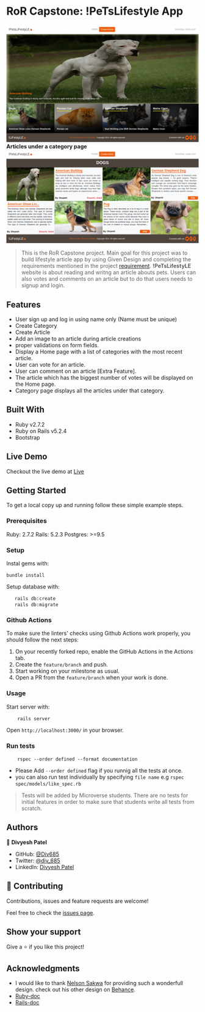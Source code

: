 # RoR Capstone: !PeTsLifestyle App

![screenshot](screencapture.png)
**Articles under a category page**
![screenshot](screencapture-article.png)

> This is the RoR Capstone project. Main goal for this project was to build lifestyle article app by using Given Design and completing the requirements mentioned in the project [requirement](https://www.notion.so/Lifestyle-articles-b82a5f10122b4cec924cd5d4a6cf7561).
**!PeTsLifestyLE** website is about reading and writng an article abouts pets. Users can also votes and comments on an article but to do that users needs to signup and login.

## Features
- User sign up and log in using name only (Name must be unique)
- Create Category
- Create Article
- Add an image to an article during article creations
- proper validations on form fields.
- Display a Home page with a list of categories with the most recent article.
- User can vote for an article.
- User can comment on an article [Extra Feature].
- The article which has the biggest number of votes will be displayed on the Home page.
- Category page displays all the articles under that category.

## Built With

- Ruby v2.7.2
- Ruby on Rails v5.2.4
- Bootstrap

## Live Demo

Checkout the live demo at [Live](https://lit-wave-20571.herokuapp.com/)


## Getting Started

To get a local copy up and running follow these simple example steps.

### Prerequisites

Ruby: 2.7.2
Rails: 5.2.3
Postgres: >=9.5

### Setup

Instal gems with:

```
bundle install
```

Setup database with:

```
   rails db:create
   rails db:migrate
```

### Github Actions

To make sure the linters' checks using Github Actions work properly, you should follow the next steps:

1. On your recently forked repo, enable the GitHub Actions in the Actions tab.
2. Create the `feature/branch` and push.
3. Start working on your milestone as usual.
4. Open a PR from the `feature/branch` when your work is done.


### Usage

Start server with:

```
    rails server
```

Open `http://localhost:3000/` in your browser.

### Run tests

```
    rspec --order defined --format documentation
```
- Please Add `--order defined` flag if you runnig all the tests at once.
- you can also run test individually by specifying `file name`
e.g ` rspec spec/models/like_spec.rb ` 

> Tests will be added by Microverse students. There are no tests for initial features in order to make sure that students write all tests from scratch.

## Authors

👤 **Divyesh Patel**

- GitHub: [@Div685](https://github.com/Div685)
- Twitter: [@div_685](https://twitter.com/div_685)
- LinkedIn: [Divyesh Patel](https://www.linkedin.com/in/divyesh-daxa-patel)

## 🤝 Contributing

Contributions, issues and feature requests are welcome!

Feel free to check the [issues page](issues/).

## Show your support

Give a ⭐️ if you like this project!

## Acknowledgments

- I would like to thank [Nelson Sakwa](https://www.behance.net/gallery/14554909/liFEsTlye-Mobile-version) for providing such a wonderfull design. check out his other design on [Behance](https://www.behance.net/sakwadesignstudio).
- [Ruby-doc](https://ruby-doc.org/core-2.6.5)
- [Rails-doc](https://guides.rubyonrails.org/)